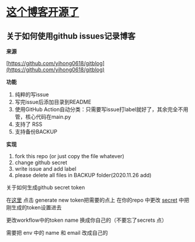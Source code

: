 # [这个博客开源了](https://github.com/fangjian98/space/issues/9)

## 关于如何使用github issues记录博客

**来源**

[https://github.com/yihong0618/gitblog](https://github.com/yihong0618/gitblog)

**功能**
1. 纯粹的写issue
2. 写完issue后添加目录到README
3. 使用GitHub Action自动分类：只需要写issue打label就好了，其余完全不用管，核心代码在main.py
4. 支持了 RSS
5. 支持备份BACKUP

**实现**
 
1. fork this repo (or just copy the file whatever)
2. change github secret
3. write issue and add label
4. please delete all files in BACKUP folder(2020.11.26 add)

关于如何生成github secret token


在[这里](https://github.com/settings/tokens) 点击 generate new token把需要的点上
在你的repo 中更改 [secret](https://github.com/yihong0618/gitblog/issues/177) 中把刚生成的token设置进去

更改workflow中的token name 换成你自己的（不要忘了secrets 点）

需要把 env 中的 name 和 email 改成自己的

